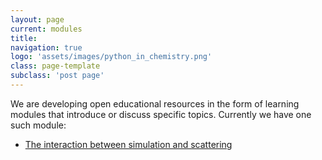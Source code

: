 ```yaml
---
layout: page
current: modules
title:
navigation: true
logo: 'assets/images/python_in_chemistry.png'
class: page-template
subclass: 'post page'
---
```


We are developing open educational resources in the form of learning modules that introduce or discuss specific topics.
Currently we have one such module:
- [The interaction between simulation and scattering](http://pythoninchemistry.org/sim_and_scat)
